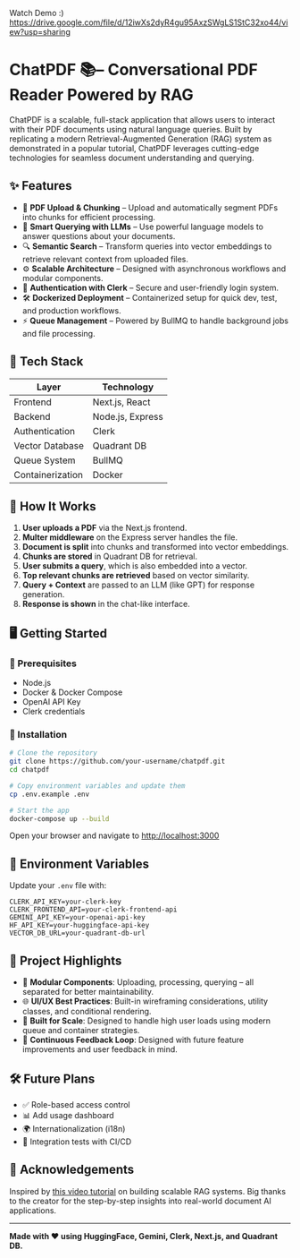 Watch Demo :) https://drive.google.com/file/d/12iwXs2dyR4gu95AxzSWgLS1StC32xo44/view?usp=sharing

# ChatPDF 📚– Conversational PDF Reader Powered by RAG

ChatPDF is a scalable, full-stack application that allows users to interact with their PDF documents using natural language queries. Built by replicating a modern Retrieval-Augmented Generation (RAG) system as demonstrated in a popular tutorial, ChatPDF leverages cutting-edge technologies for seamless document understanding and querying.

## ✨ Features

- 📄 **PDF Upload & Chunking** – Upload and automatically segment PDFs into chunks for efficient processing.
- 🤖 **Smart Querying with LLMs** – Use powerful language models to answer questions about your documents.
- 🔍 **Semantic Search** – Transform queries into vector embeddings to retrieve relevant context from uploaded files.
- ⚙️ **Scalable Architecture** – Designed with asynchronous workflows and modular components.
- 🔐 **Authentication with Clerk** – Secure and user-friendly login system.
- 🛠️ **Dockerized Deployment** – Containerized setup for quick dev, test, and production workflows.
- ⚡ **Queue Management** – Powered by BullMQ to handle background jobs and file processing.

## 🧰 Tech Stack

| Layer            | Technology       |
|------------------|------------------|
| Frontend         | Next.js, React   |
| Backend          | Node.js, Express |
| Authentication   | Clerk            |
| Vector Database  | Quadrant DB      |
| Queue System     | BullMQ           |
| Containerization | Docker           |

## 🧠 How It Works

1. **User uploads a PDF** via the Next.js frontend.
2. **Multer middleware** on the Express server handles the file.
3. **Document is split** into chunks and transformed into vector embeddings.
4. **Chunks are stored** in Quadrant DB for retrieval.
5. **User submits a query**, which is also embedded into a vector.
6. **Top relevant chunks are retrieved** based on vector similarity.
7. **Query + Context** are passed to an LLM (like GPT) for response generation.
8. **Response is shown** in the chat-like interface.

## 🖥️ Getting Started

### 🔧 Prerequisites

- Node.js
- Docker & Docker Compose
- OpenAI API Key
- Clerk credentials

### 🚀 Installation

```bash
# Clone the repository
git clone https://github.com/your-username/chatpdf.git
cd chatpdf

# Copy environment variables and update them
cp .env.example .env

# Start the app
docker-compose up --build
```

Open your browser and navigate to [http://localhost:3000](http://localhost:3000)

## 📁 Environment Variables

Update your `.env` file with:

```env
CLERK_API_KEY=your-clerk-key
CLERK_FRONTEND_API=your-clerk-frontend-api
GEMINI_API_KEY=your-openai-api-key
HF_API_KEY=your-huggingface-api-key
VECTOR_DB_URL=your-quadrant-db-url
```

## 📌 Project Highlights

- 🧱 **Modular Components**: Uploading, processing, querying – all separated for better maintainability.
- 🌐 **UI/UX Best Practices**: Built-in wireframing considerations, utility classes, and conditional rendering.
- 🧪 **Built for Scale**: Designed to handle high user loads using modern queue and container strategies.
- 🧵 **Continuous Feedback Loop**: Designed with future feature improvements and user feedback in mind.

## 🛠️ Future Plans

- ✅ Role-based access control
- 📊 Add usage dashboard
- 🌍 Internationalization (i18n)
- 🧪 Integration tests with CI/CD

## 🙌 Acknowledgements

Inspired by [this video tutorial](#) on building scalable RAG systems. Big thanks to the creator for the step-by-step insights into real-world document AI applications.

---

**Made with ❤️ using HuggingFace, Gemini, Clerk, Next.js, and Quadrant DB.**
